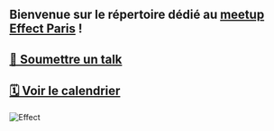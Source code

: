 ## Bienvenue sur le répertoire dédié au [meetup Effect Paris](https://www.meetup.com/fr-FR/effect-paris) !

## [🎤 Soumettre un talk](https://github.com/evryg-org/effect-paris/issues/new/choose)
## [🗓️ Voir le calendrier](https://www.meetup.com/fr-FR/effect-paris/events)

<img src="https://github.com/evryg-org/effect-paris/assets/43391199/94c26a9b-e46d-4234-8abd-4ba688aaade7" alt="Effect" />